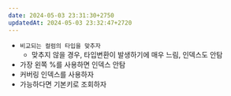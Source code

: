 ```yaml
---
date: 2024-05-03 23:31:30+2750
updatedAt: 2024-05-03 23:32:47+2720
---
```

- `비교되는 컬럼의 타입을 맞추자`
	- 맞추지 않을 경우, 타입변환이 발생하기에 매우 느림, 인덱스도 안탐
- 가장 왼쪽 %를 사용하면 인덱스 안탐
- 커버링 인덱스를 사용하자
- 가능하다면 기본키로 조회하자
